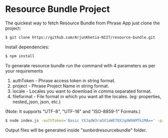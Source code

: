 # Resource Bundle Project

The quickest way to fetch Resource Bundle from Phrase App just clone the project:

```bash
$ git clone https://github.com/ArjunKhetia-NIIT/resource-bundle.git
```

Install dependencies:

```bash
$ npm install
```

To generate resource bundle run the command with 4 parameters as per your requirements

1) authToken - Phrase access token in string format.
2) project - Phrase Project Name in string format.
3) locale - Locales you want to download in comma separated format.
4) fileformat - File format in which you want all the locales. (eg: properties, nested_json, json, etc.)

(Note: It supports "UTF-8", "UTF-16" and "ISO-8859-1" Formats.)

```bash
$ node index.js -authToken='Basic YXJqdW3raGV1aWE7QXJqdW9AMTk1MA==' -project='Project Name' -locale='en,gu,hi,ur,bn' -fileformat='json'
```

Output files will be generated inside "sunbirdresourcebundle" folder.